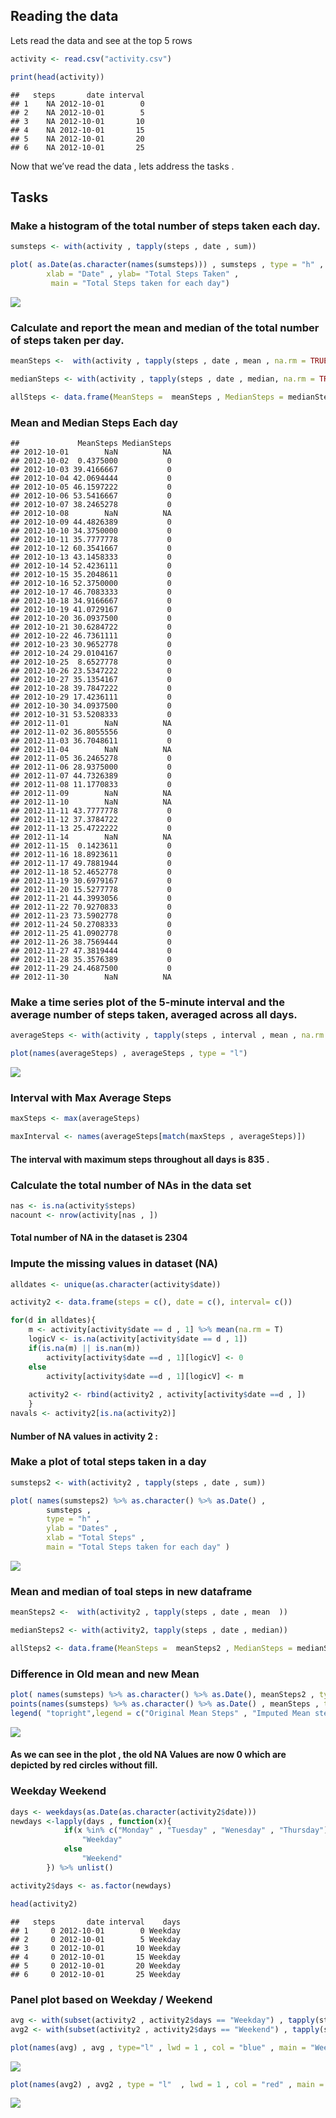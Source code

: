 Reading the data
----------------

Lets read the data and see at the top 5 rows

``` r
activity <- read.csv("activity.csv")

print(head(activity))
```

    ##   steps       date interval
    ## 1    NA 2012-10-01        0
    ## 2    NA 2012-10-01        5
    ## 3    NA 2012-10-01       10
    ## 4    NA 2012-10-01       15
    ## 5    NA 2012-10-01       20
    ## 6    NA 2012-10-01       25

Now that we’ve read the data , lets address the tasks .

Tasks
-----

### Make a histogram of the total number of steps taken each day.

``` r
sumsteps <- with(activity , tapply(steps , date , sum))

plot( as.Date(as.character(names(sumsteps))) , sumsteps , type = "h" ,
        xlab = "Date" , ylab= "Total Steps Taken" ,
         main = "Total Steps taken for each day")
```

![](PA1_template_files/figure-markdown_github/unnamed-chunk-2-1.png)

### Calculate and report the mean and median of the total number of steps taken per day.

``` r
meanSteps <-  with(activity , tapply(steps , date , mean , na.rm = TRUE)) 

medianSteps <- with(activity , tapply(steps , date , median, na.rm = TRUE))

allSteps <- data.frame(MeanSteps =  meanSteps , MedianSteps = medianSteps)
```

### Mean and Median Steps Each day

    ##             MeanSteps MedianSteps
    ## 2012-10-01        NaN          NA
    ## 2012-10-02  0.4375000           0
    ## 2012-10-03 39.4166667           0
    ## 2012-10-04 42.0694444           0
    ## 2012-10-05 46.1597222           0
    ## 2012-10-06 53.5416667           0
    ## 2012-10-07 38.2465278           0
    ## 2012-10-08        NaN          NA
    ## 2012-10-09 44.4826389           0
    ## 2012-10-10 34.3750000           0
    ## 2012-10-11 35.7777778           0
    ## 2012-10-12 60.3541667           0
    ## 2012-10-13 43.1458333           0
    ## 2012-10-14 52.4236111           0
    ## 2012-10-15 35.2048611           0
    ## 2012-10-16 52.3750000           0
    ## 2012-10-17 46.7083333           0
    ## 2012-10-18 34.9166667           0
    ## 2012-10-19 41.0729167           0
    ## 2012-10-20 36.0937500           0
    ## 2012-10-21 30.6284722           0
    ## 2012-10-22 46.7361111           0
    ## 2012-10-23 30.9652778           0
    ## 2012-10-24 29.0104167           0
    ## 2012-10-25  8.6527778           0
    ## 2012-10-26 23.5347222           0
    ## 2012-10-27 35.1354167           0
    ## 2012-10-28 39.7847222           0
    ## 2012-10-29 17.4236111           0
    ## 2012-10-30 34.0937500           0
    ## 2012-10-31 53.5208333           0
    ## 2012-11-01        NaN          NA
    ## 2012-11-02 36.8055556           0
    ## 2012-11-03 36.7048611           0
    ## 2012-11-04        NaN          NA
    ## 2012-11-05 36.2465278           0
    ## 2012-11-06 28.9375000           0
    ## 2012-11-07 44.7326389           0
    ## 2012-11-08 11.1770833           0
    ## 2012-11-09        NaN          NA
    ## 2012-11-10        NaN          NA
    ## 2012-11-11 43.7777778           0
    ## 2012-11-12 37.3784722           0
    ## 2012-11-13 25.4722222           0
    ## 2012-11-14        NaN          NA
    ## 2012-11-15  0.1423611           0
    ## 2012-11-16 18.8923611           0
    ## 2012-11-17 49.7881944           0
    ## 2012-11-18 52.4652778           0
    ## 2012-11-19 30.6979167           0
    ## 2012-11-20 15.5277778           0
    ## 2012-11-21 44.3993056           0
    ## 2012-11-22 70.9270833           0
    ## 2012-11-23 73.5902778           0
    ## 2012-11-24 50.2708333           0
    ## 2012-11-25 41.0902778           0
    ## 2012-11-26 38.7569444           0
    ## 2012-11-27 47.3819444           0
    ## 2012-11-28 35.3576389           0
    ## 2012-11-29 24.4687500           0
    ## 2012-11-30        NaN          NA

### Make a time series plot of the 5-minute interval and the average number of steps taken, averaged across all days.

``` r
averageSteps <- with(activity , tapply(steps , interval , mean , na.rm = TRUE))

plot(names(averageSteps) , averageSteps , type = "l")
```

![](PA1_template_files/figure-markdown_github/unnamed-chunk-5-1.png)

### Interval with Max Average Steps

``` r
maxSteps <- max(averageSteps)

maxInterval <- names(averageSteps[match(maxSteps , averageSteps)])
```

#### The interval with maximum steps throughout all days is 835 .

### Calculate the total number of NAs in the data set

``` r
nas <- is.na(activity$steps)
nacount <- nrow(activity[nas , ])
```

#### Total number of NA in the dataset is 2304

### Impute the missing values in dataset (NA)

``` r
alldates <- unique(as.character(activity$date))

activity2 <- data.frame(steps = c(), date = c(), interval= c())

for(d in alldates){
    m <- activity[activity$date == d , 1] %>% mean(na.rm = T)
    logicV <- is.na(activity[activity$date == d , 1])
    if(is.na(m) || is.nan(m))
        activity[activity$date ==d , 1][logicV] <- 0
    else
        activity[activity$date ==d , 1][logicV] <- m
    
    activity2 <- rbind(activity2 , activity[activity$date ==d , ])
    }
navals <- activity2[is.na(activity2)]
```

#### Number of NA values in activity 2 :

### Make a plot of total steps taken in a day

``` r
sumsteps2 <- with(activity2 , tapply(steps , date , sum))

plot( names(sumsteps2) %>% as.character() %>% as.Date() ,
        sumsteps , 
        type = "h" ,
        ylab = "Dates" , 
        xlab = "Total Steps" ,
        main = "Total Steps taken for each day" )
```

![](PA1_template_files/figure-markdown_github/unnamed-chunk-9-1.png)

### Mean and median of toal steps in new dataframe

``` r
meanSteps2 <-  with(activity2 , tapply(steps , date , mean  )) 

medianSteps2 <- with(activity2, tapply(steps , date , median))

allSteps2 <- data.frame(MeanSteps =  meanSteps2 , MedianSteps = medianSteps2)
```

### Difference in Old mean and new Mean

``` r
plot( names(sumsteps) %>% as.character() %>% as.Date(), meanSteps2 , type="p" , pch = 1 , col = "red")
points(names(sumsteps) %>% as.character() %>% as.Date() , meanSteps , type ="p" , pch = 20, col = "blue")
legend( "topright",legend = c("Original Mean Steps" , "Imputed Mean steps") , col = c("red" , "blue") , pch = c(1 , 20) , )
```

![](PA1_template_files/figure-markdown_github/unnamed-chunk-11-1.png)

#### As we can see in the plot , the old NA Values are now 0 which are depicted by red circles without fill.

### Weekday Weekend

``` r
days <- weekdays(as.Date(as.character(activity2$date)))
newdays <-lapply(days , function(x){
            if(x %in% c("Monday" , "Tuesday" , "Wenesday" , "Thursday"))
                "Weekday"
            else
                "Weekend"
        }) %>% unlist()

activity2$days <- as.factor(newdays)

head(activity2)
```

    ##   steps       date interval    days
    ## 1     0 2012-10-01        0 Weekday
    ## 2     0 2012-10-01        5 Weekday
    ## 3     0 2012-10-01       10 Weekday
    ## 4     0 2012-10-01       15 Weekday
    ## 5     0 2012-10-01       20 Weekday
    ## 6     0 2012-10-01       25 Weekday

### Panel plot based on Weekday / Weekend

``` r
avg <- with(subset(activity2 , activity2$days == "Weekday") , tapply(steps , interval, mean))
avg2 <- with(subset(activity2 , activity2$days == "Weekend") , tapply(steps , interval, mean))

plot(names(avg) , avg , type="l" , lwd = 1 , col = "blue" , main = "Weekday Averages")
```

![](PA1_template_files/figure-markdown_github/unnamed-chunk-13-1.png)

``` r
plot(names(avg2) , avg2 , type = "l"  , lwd = 1 , col = "red" , main = "Weekend Averages")
```

![](PA1_template_files/figure-markdown_github/unnamed-chunk-13-2.png)
